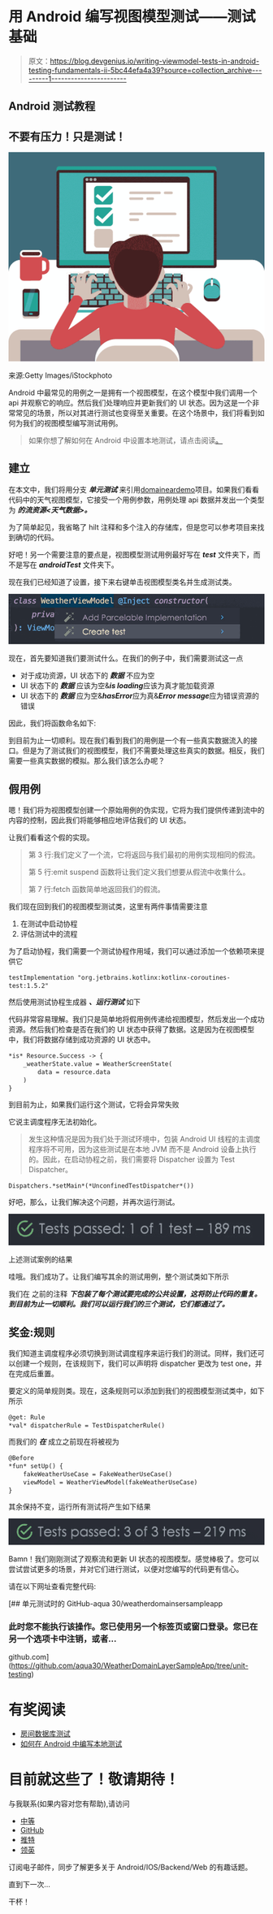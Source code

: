 # 用 Android 编写视图模型测试——测试基础

> 原文：<https://blog.devgenius.io/writing-viewmodel-tests-in-android-testing-fundamentals-ii-5bc44efa4a39?source=collection_archive---------1----------------------->

## Android 测试教程

## 不要有压力！只是测试！

![](img/3aea4c830b45eb4dd903765e8516ea0f.png)

来源:Getty Images/iStockphoto

Android 中最常见的用例之一是拥有一个视图模型，在这个模型中我们调用一个 api 并观察它的响应。然后我们处理响应并更新我们的 UI 状态。因为这是一个非常常见的场景，所以对其进行测试也变得至关重要。在这个场景中，我们将看到如何为我们的视图模型编写测试用例。

> 如果你想了解如何在 Android 中设置本地测试，请点击阅读[。](/writing-local-tests-in-android-testing-fundamentals-i-bf8e7e9bfc2c)

## 建立

在本文中，我们将用分支 ***单元测试*** 来引用[domaineardemo](https://github.com/aqua30/WeatherDomainLayerSampleApp/tree/unit-testing)项目。如果我们看看代码中的天气视图模型，它接受一个用例参数，用例处理 api 数据并发出一个类型为 ***的流资源<天气数据>。***

为了简单起见，我省略了 hilt 注释和多个注入的存储库，但是您可以参考项目来找到确切的代码。

好吧！另一个需要注意的要点是，视图模型测试用例最好写在 ***test*** 文件夹下，而不是写在 ***androidTest*** 文件夹下。

现在我们已经知道了设置，接下来右键单击视图模型类名并生成测试类。

![](img/fa5f7bcf23c5907aa03fbaaf1dc94b3a.png)

现在，首先要知道我们要测试什么。在我们的例子中，我们需要测试这一点

*   对于成功资源，UI 状态下的 ***数据*** 不应为空
*   UI 状态下的 ***数据*** 应该为空&***is loading***应该为真才能加载资源
*   UI 状态下的 ***数据*** 应为空&***hasError***应为真&***Error message***应为错误资源的错误

因此，我们将函数命名如下:

到目前为止一切顺利。现在我们看到我们的用例是一个有一些真实数据流入的接口。但是为了测试我们的视图模型，我们不需要处理这些真实的数据。相反，我们需要一些真实数据的模拟。那么我们该怎么办呢？

## 假用例

嗯！我们将为视图模型创建一个原始用例的伪实现，它将为我们提供传递到流中的内容的控制，因此我们将能够相应地评估我们的 UI 状态。

让我们看看这个假的实现。

> 第 3 行:我们定义了一个流，它将返回与我们最初的用例实现相同的假流。
> 
> 第 5 行:emit suspend 函数将让我们定义我们想要从假流中收集什么。
> 
> 第 7 行:fetch 函数简单地返回我们的假流。

我们现在回到我们的视图模型测试类，这里有两件事情需要注意

1.  在测试中启动协程
2.  评估测试中的流程

为了启动协程，我们需要一个测试协程作用域，我们可以通过添加一个依赖项来提供它

```
testImplementation "org.jetbrains.kotlinx:kotlinx-coroutines-test:1.5.2"
```

然后使用测试协程生成器 ***、运行测试*** 如下

代码非常容易理解。我们只是简单地将假用例传递给视图模型，然后发出一个成功资源。然后我们检查是否在我们的 UI 状态中获得了数据。这是因为在视图模型中，我们将数据存储到成功资源的 UI 状态中。

```
*is* Resource.Success -> {
    _weatherState.value = WeatherScreenState(
        data = resource.data
    )
}
```

到目前为止，如果我们运行这个测试，它将会异常失败

它说主调度程序无法初始化。

> 发生这种情况是因为我们处于测试环境中，包装 Android UI 线程的主调度程序将不可用，因为这些测试是在本地 JVM 而不是 Android 设备上执行的。因此，在启动协程之前，我们需要将 Dispatcher 设置为 Test Dispatcher。

```
Dispatchers.*setMain*(*UnconfinedTestDispatcher*())
```

好吧，那么，让我们解决这个问题，并再次运行测试。

![](img/18228e206161655cdb8d106b1f8200ff.png)

上述测试案例的结果

哇哦。我们成功了。让我们编写其余的测试用例，整个测试类如下所示

我们在 之前的注释 ***下包装了每个测试要完成的公共设置，这将防止代码的重复。到目前为止一切顺利。我们可以运行我们的三个测试，它们都通过了。***

## 奖金:规则

我们知道主调度程序必须切换到测试调度程序来运行我们的测试。同样，我们还可以创建一个规则，在该规则下，我们可以声明将 dispatcher 更改为 test one，并在完成后重置。

要定义的简单规则类。现在，这条规则可以添加到我们的视图模型测试类中，如下所示

```
@get: Rule
*val* dispatcherRule = TestDispatcherRule()
```

而我们的 ***在*** 成立之前现在将被视为

```
@Before
*fun* setUp() {
    fakeWeatherUseCase = FakeWeatherUseCase()
    viewModel = WeatherViewModel(fakeWeatherUseCase)
}
```

其余保持不变，运行所有测试将产生如下结果

![](img/3bf697aaadf2c75a3d47a95ca1ed2f78.png)

Bamn！我们刚刚测试了观察流和更新 UI 状态的视图模型。感觉棒极了。您可以尝试尝试更多的场景，并对它们进行测试，以便对您编写的代码更有信心。

请在以下网址查看完整代码:

[](https://github.com/aqua30/WeatherDomainLayerSampleApp/tree/unit-testing) [## 单元测试时的 GitHub-aqua 30/weatherdomainsersampleapp

### 此时您不能执行该操作。您已使用另一个标签页或窗口登录。您已在另一个选项卡中注销，或者…

github.com](https://github.com/aqua30/WeatherDomainLayerSampleApp/tree/unit-testing) 

# 有奖阅读

*   [房间数据库测试](/testing-room-database-with-coroutines-and-flows-testing-fundamentals-iii-5f6c3b9e4c94)
*   [如何在 Android 中编写本地测试](/writing-viewmodel-tests-in-android-testing-fundamentals-ii-5bc44efa4a39)

# 目前就这些了！敬请期待！

与我联系(如果内容对您有帮助),请访问

*   [中等](https://saurabhpant.medium.com/)
*   [GitHub](https://github.com/aqua30)
*   [推特](https://twitter.com/saurabh30pant)
*   [领英](https://www.linkedin.com/in/saurabh-pant-44619057/)

订阅电子邮件，同步了解更多关于 Android/IOS/Backend/Web 的有趣话题。

直到下一次…

干杯！